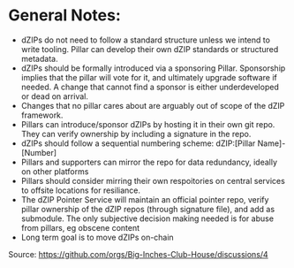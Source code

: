 # General Notes:

- dZIPs do not need to follow a standard structure unless we intend to write tooling.  Pillar can develop their own dZIP standards or structured metadata.
- dZIPs should be formally introduced via a sponsoring Pillar. Sponsorship implies that the pillar will vote for it, and ultimately upgrade software if needed. A change that cannot find a sponsor is either underdeveloped or dead on arrival.
- Changes that no pillar cares about are arguably out of scope of the dZIP framework.
- Pillars can introduce/sponsor dZIPs by hosting it in their own git repo. They can verify ownership by including a signature in the repo. 
- dZIPs should follow a sequential numbering scheme: dZIP:[Pillar Name]-[Number]
- Pillars and supporters can mirror the repo for data redundancy, ideally on other platforms
- Pillars should consider mirring their own respoitories on central services to offsite locations for resiliance.
- The dZIP Pointer Service will maintain an official pointer repo, verify pillar ownership of the dZIP repos (through signature file), and add as submodule. The only subjective decision making needed is for abuse from pillars, eg obscene content
- Long term goal is to move dZIPs on-chain

Source: https://github.com/orgs/Big-Inches-Club-House/discussions/4

